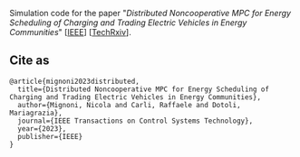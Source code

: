 Simulation code for the paper "_Distributed Noncooperative MPC for Energy Scheduling of Charging and Trading Electric Vehicles in Energy Communities_" [[IEEE](https://ieeexplore.ieee.org/document/10184502)] [[TechRxiv](https://www.techrxiv.org/articles/preprint/Distributed_Noncooperative_MPC_for_Energy_Scheduling_of_Charging_and_Trading_Electric_Vehicles_in_Energy_Communities/22785401)].

## Cite as

```
@article{mignoni2023distributed,
  title={Distributed Noncooperative MPC for Energy Scheduling of Charging and Trading Electric Vehicles in Energy Communities},
  author={Mignoni, Nicola and Carli, Raffaele and Dotoli, Mariagrazia},
  journal={IEEE Transactions on Control Systems Technology},
  year={2023},
  publisher={IEEE}
}
```

